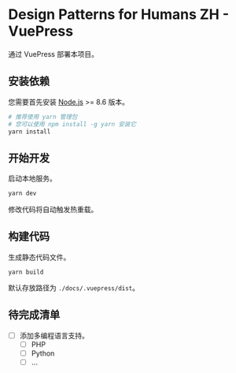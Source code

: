 # Design Patterns for Humans ZH - VuePress

通过 VuePress 部署本项目。

## 安装依赖

您需要首先安装 [Node.js](https://nodejs.org/en/) >= 8.6 版本。

```bash
# 推荐使用 yarn 管理包
# 您可以使用 npm install -g yarn 安装它
yarn install
```

## 开始开发

启动本地服务。

```bash
yarn dev
```

修改代码将自动触发热重载。

## 构建代码

生成静态代码文件。

```baah
yarn build
```

默认存放路径为 `./docs/.vuepress/dist`。

## 待完成清单

- [ ] 添加多编程语言支持。
  - [ ] PHP
  - [ ] Python
  - [ ] ...
